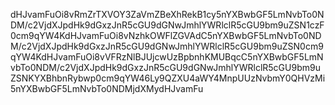 dHJvamFuOi8vRmZrTXVOY3ZaVmZBeXhRekB1cy5nYXBwbGF5LmNvbTo0NDM/c2VjdXJpdHk9dGxzJnR5cGU9dGNwJmhlYWRlclR5cGU9bm9uZSN1czF0cm9qYW4KdHJvamFuOi8vNzhkOWFlZGVAdC5nYXBwbGF5LmNvbTo0NDM/c2VjdXJpdHk9dGxzJnR5cGU9dGNwJmhlYWRlclR5cGU9bm9uZSN0cm9qYW4KdHJvamFuOi8vVFRzNlBJUjcwUzBpbnhKMUBqcC5nYXBwbGF5LmNvbTo0NDM/c2VjdXJpdHk9dGxzJnR5cGU9dGNwJmhlYWRlclR5cGU9bm9uZSNKYXBhbnRybwp0cm9qYW46Ly9QZXU4aWY4MnpUUzNvbmY0QHVzMi5nYXBwbGF5LmNvbTo0NDMjdXMydHJvamFu
